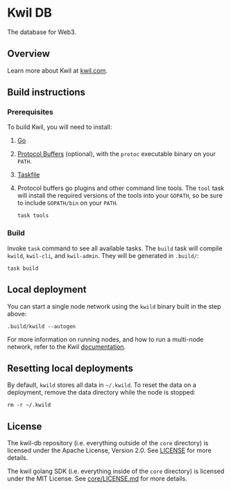 # Kwil DB

The database for Web3.

## Overview

Learn more about Kwil at [kwil.com](https://kwil.com).

## Build instructions

### Prerequisites

To build Kwil, you will need to install:

1. [Go](https://golang.org/doc/install)
2. [Protocol Buffers](https://protobuf.dev/downloads/) (optional), with the `protoc` executable binary on your `PATH`.
3. [Taskfile](https://taskfile.dev/installation)
4. Protocol buffers go plugins and other command line tools. The `tool` task will install the required versions of the tools into your `GOPATH`, so be sure to include `GOPATH/bin` on your `PATH`.

    ```shell
    task tools
    ```

### Build

Invoke `task` command to see all available tasks. The `build` task will compile `kwild`, `kwil-cli`, and `kwil-admin`. They will be generated in `.build/`:

```shell
task build
```

## Local deployment

You can start a single node network using the `kwild` binary built in the step above:

```shell
.build/kwild --autogen
```

For more information on running nodes, and how to run a multi-node network, refer to the Kwil [documentation](<https://docs.kwil.com/docs/node/quickstart>).

## Resetting local deployments

By default, `kwild` stores all data in `~/.kwild`. To reset the data on a deployment, remove the data directory while the node is stopped:

```shell
rm -r ~/.kwild
```

## License

The kwil-db repository (i.e. everything outside of the `core` directory) is licensed under the Apache License, Version 2.0. See [LICENSE](LICENSE) for more details.

The kwil golang SDK (i.e. everything inside of the `core` directory) is licensed under the MIT License. See [core/LICENSE.md](core/LICENSE.md) for more details.
